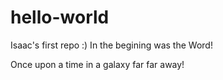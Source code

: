 # hello-world
Isaac's first repo :)
In the begining was the Word!

Once upon a time in a galaxy far far away!

